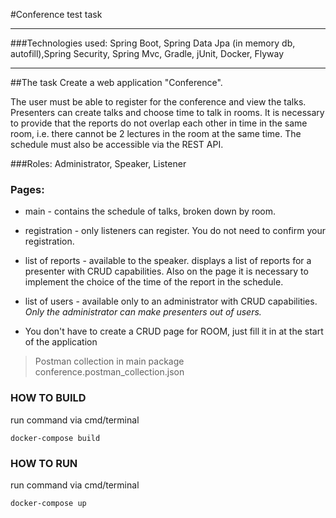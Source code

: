 #Conference test task
***
###Technologies used: Spring Boot, Spring Data Jpa (in memory db, autofill),Spring Security, Spring Mvc, Gradle, jUnit, Docker, Flyway
***
##The task
Create a web application "Conference".

The user must be able to register for the conference and view the talks.
Presenters can create talks and choose time to talk in rooms.
It is necessary to provide that the reports do not overlap each 
other in time in the same room, i.e. there cannot be 2 lectures in the 
room at the same time. The schedule must also be accessible via the REST API.

###Roles: Administrator, Speaker, Listener

### Pages:
- main - contains the schedule of talks, broken down by room.
- registration - only listeners can register. You do not need to confirm your registration.
- list of reports - available to the speaker. displays a list of reports for a presenter with CRUD capabilities. Also on the page it is necessary to implement the choice of the time of the report in the schedule.
- list of users - available only to an administrator with CRUD capabilities. 
_Only the administrator can make presenters out of users._
  
- You don't have to create a CRUD page for ROOM, just fill it in at the start of the application


>Postman collection in main package
conference.postman_collection.json


### HOW TO BUILD 
run command via cmd/terminal 

`docker-compose build`



### HOW TO RUN
run command via cmd/terminal

`docker-compose up`
